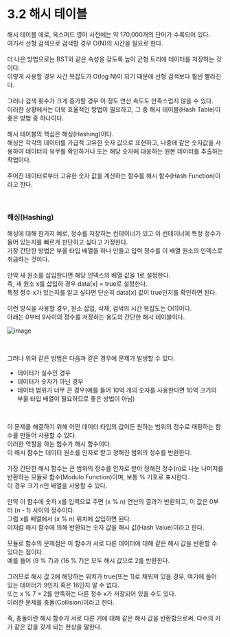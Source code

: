 # 3.2 해시 테이블

해시 테이블 에로, 옥스퍼드 영어 사전에는 약 170,000개의 단어가 수록되어 있다.
<br>
여기서 선형 검색으로 검색할 경우 O(N)의 시간을 필요로 한다.
<br>
<br>
더 나은 방법으로는 BST와 같은 속성을 갖도록 높이 균형 트리에 데이터를 저장하는 것이다.
<br>
이렇게 사용할 경우 시간 복잡도가 O(log N)이 되기 때문에 선형 검색보다 훨씬 빨라진다.
<br>
<br>
그러나 검색 횟수가 크게 증가할 경우 이 정도 연산 속도도 만족스럽지 않을 수 있다.
<br>
이러한 상황에서는 더욱 효율적인 방법이 필요하고, 그 중 해시 테이블(Hash Table)이 좋은 방법 중 하나이다.
<br>
<br>
해시 테이블의 핵심은 해싱(Hashing)이다.
<br>
해싱은 각각의 데이터를 가급적 고유한 숫자 값으로 표현하고, 나중에 같은 숫자값을 사용하여 데이터의 유무를 확인하거나 또는 해당 숫자에 대응하는 원본 데이터를 추출하는 작업이다.
<br>
<br>
주어진 데이터로부터 고유한 숫자 값을 계산하는 함수를 해시 함수(Hash Function)이라고 한다.

<br>

### 해싱(Hashing)
해싱에 대해 한가지 예로, 정수를 저장하는 컨테이너가 있고 이 컨테이너에 특정 정수가 들어 있는지를 빠르게 판단하고 싶다고 가정한다.
<br>
가장 간단한 방법은 부울 타입 배열을 하나 만들고 입력 정수를 이 배열 원소의 인덱스로 취급하는 것이다.
<br>
<br>
만약 새 원소를 삽입한다면 해당 인덱스의 배열 값을 1로 설정한다.
<br>
즉, 새 원소 x를 삽입하 경우 data[x] = true로 설정한다.
<br>
특정 정수 x가 있는지를 알고 싶다면 단순히 data[x] 값이 true인지를 확인하면 된다.
<br>
<br>
이런 방식을 사용할 경우, 원소 삽입, 삭제, 검색의 시간 복잡도는 O(1)이다.
<br>
아래는 0부터 9사이의 정수를 저장하는 용도의 간단한 해시 테이블이다.
<br>

![image](https://github.com/JeHeeYu/Book-Reviews/assets/87363461/4c62b396-7e36-4816-9fa2-a02d4e6c1352)

<br>

그러나 위와 같은 방법은 다음과 같은 경우에 문제가 발생할 수 있다.
- 데이터가 실수인 경우
- 데이터가 숫자가 아닌 경우
- 데이터 범위가 너무 큰 경우(예를 들어 10억 개의 숫자를 사용한다면 10억 크기의 부울 타입 배열이 필요하므로 좋은 방법이 아님)

<br>

이 문제를 해결하기 위해 어떤 데이터 타입의 값이든 원하는 범위의 정수로 매핑하는 함수를 만들어 사용할 수 있다.
<br>
이러한 역할을 하는 함수가 해시 함수이다.
<br>
이 해시 함수는 데이터 원소를 인자로 받고 정해진 범위의 정수를 반환한다.
<br>
<br>
가장 간단한 해시 함수는 큰 범위의 정수를 인자로 받아 정해진 정수(n)로 나눈 나머지를 반환하는 모듈로 함수(Modulo Function)이며, 보통 % 기호로 표시한다.
<br>
이 경우 크기 n인 배열을 사용할 수 있다.
<br>
<br>
만약 이 함수에 숫자 x를 입력으로 주면 (x % n) 연산의 결과가 반환되고, 이 값은 0부터 (n - 1) 사이의 정수이다.
<br>
그럼 x를 배열에서 (x % n) 위치에 삽입하면 된다.
<br>
이처럼 해시 함수에 의해 반환되는 숫자 값을 해시 값(Hash Value)이라고 한다.
<br>
<br>
모듈로 함수의 문제점은 이 함수가 서로 다른 데이터에 대해 같은 해시 값을 반환할 수 있다는 점이다.
<br>
예를 들어 (9 % 7)과 (16 % 7)은 모두 해시 값으로 2를 반환한다.
<br>
<br>
그러므로 해시 값 2에 해당하는 위치가 true(또는 1)로 채워져 있을 경우, 여기에 들어 있는 데이터가 9인지 혹은 16인지 알 수 없다.
<br>
또는 x % 7 = 2를 만족하는 다른 정수 x가 저장되어 있을 수도 있다.
<br>
이러한 문제를 충돌(Collision)이라고 한다.
<br>
<br>
즉, 충돌이란 해시 함수가 서로 다른 키에 대해 같은 해시 값을 반환함으로써, 다수의 키가 같은 값을 갖게 되는 현상을 말한다.
